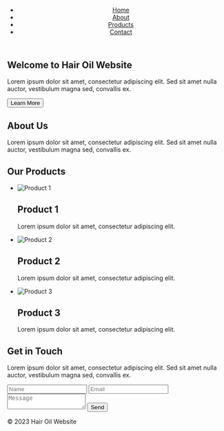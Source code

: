 <!DOCTYPE html>
<html lang="en">
<head>
    <meta charset="UTF-8">
    <meta name="viewport" content="width=device-width, initial-scale=1.0">
    <title>Hair Oil Website</title>
    <link rel="stylesheet" href="style.css">
</head>
<body>
    <table>
        <tr>
    <header>
        <nav>
            <ul>
                <li><a href="#home">Home</a></li>
                <li><a href="#about">About</a></li>
                <li><a href="#products">Products</a></li>
                <li><a href="#contact">Contact</a></li>
            </ul>
        </nav>
    </header>
        </tr>
    <main>
        <section id="home">
            <h1>Welcome to Hair Oil Website</h1>
            <p>Lorem ipsum dolor sit amet, consectetur adipiscing elit. Sed sit amet nulla auctor, vestibulum magna sed, convallis ex.</p>
            <button>Learn More</button>
        </section>
        <section id="about">
            <h1>About Us</h1>
            <p>Lorem ipsum dolor sit amet, consectetur adipiscing elit. Sed sit amet nulla auctor, vestibulum magna sed, convallis ex.</p>
        </section>
        <section id="products">
            <h1>Our Products</h1>
            <ul>
                <li>
                    <img src="product1.jpg" alt="Product 1">
                    <h2>Product 1</h2>
                    <p>Lorem ipsum dolor sit amet, consectetur adipiscing elit.</p>
                </li>
                <li>
                    <img src="product2.jpg" alt="Product 2">
                    <h2>Product 2</h2>
                    <p>Lorem ipsum dolor sit amet, consectetur adipiscing elit.</p>
                </li>
                <li>
                    <img src="product3.jpg" alt="Product 3">
                    <h2>Product 3</h2>
                    <p>Lorem ipsum dolor sit amet, consectetur adipiscing elit.</p>
                </li>
            </ul>
        </section>
        <section id="contact">
            <h1>Get in Touch</h1>
            <p>Lorem ipsum dolor sit amet, consectetur adipiscing elit. Sed sit amet nulla auctor, vestibulum magna sed, convallis ex.</p>
            <form>
                <input type="text" placeholder="Name">
                <input type="email" placeholder="Email">
                <textarea placeholder="Message"></textarea>
                <button>Send</button>
            </form>
        </section>
    </main>
    <footer>
        <p>&copy; 2023 Hair Oil Website</p>
    </footer>
</body>
</html>
